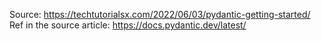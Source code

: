 Source: https://techtutorialsx.com/2022/06/03/pydantic-getting-started/
Ref in the source article: https://docs.pydantic.dev/latest/
